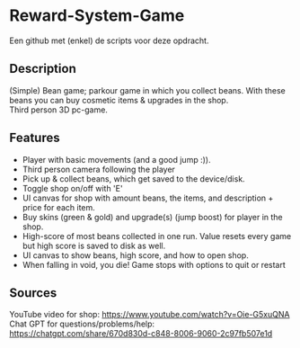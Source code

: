 # Reward-System-Game
Een github met (enkel) de scripts voor deze opdracht.

## Description
(Simple) Bean game; parkour game in which you collect beans. With these beans you can buy cosmetic items & upgrades in the shop. <br/>
Third person 3D pc-game.

## Features
- Player with basic movements (and a good jump :)). 
- Third person camera following the player
- Pick up & collect beans, which get saved to the device/disk.
- Toggle shop on/off with 'E'
- UI canvas for shop with amount beans, the items, and description + price for each item.
- Buy skins (green & gold) and upgrade(s) (jump boost) for player in the shop.
- High-score of most beans collected in one run. Value resets every game but high score is saved to disk as well.
- UI canvas to show beans, high score, and how to open shop.
- When falling in void, you die! Game stops with options to quit or restart

## Sources
YouTube video for shop: https://www.youtube.com/watch?v=Oie-G5xuQNA <br/>
Chat GPT for questions/problems/help: https://chatgpt.com/share/670d830d-c848-8006-9060-2c97fb507e1d

